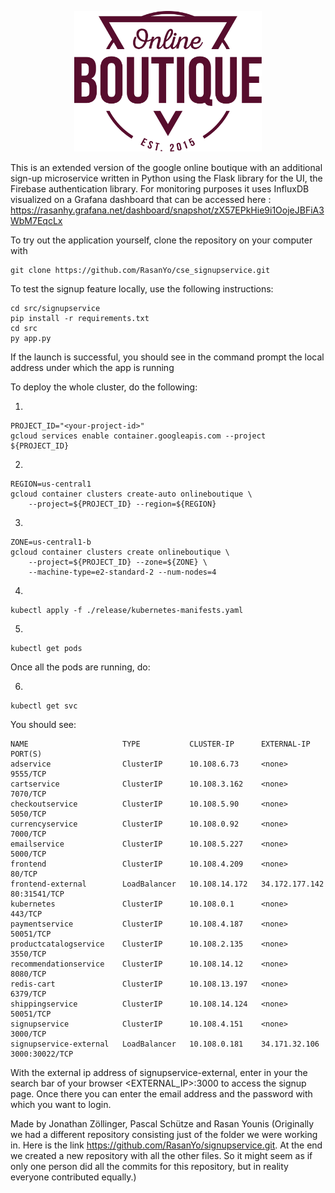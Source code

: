<p align="center">
<img src="src/frontend/static/icons/Hipster_HeroLogoMaroon.svg" width="300" alt="Online Boutique" />
</p>

This is an extended version of the google online boutique with an additional sign-up microservice written in Python using the Flask library for the UI, the Firebase authentication library.
For monitoring purposes it uses InfluxDB visualized on a Grafana dashboard that can be accessed here :
https://rasanhy.grafana.net/dashboard/snapshot/zX57EPkHie9i1OojeJBFiA3WbM7EqcLx

To try out the application yourself, clone the repository on your computer with 
```
git clone https://github.com/RasanYo/cse_signupservice.git
```

To test the signup feature locally, use the following instructions:
```
cd src/signupservice
pip install -r requirements.txt
cd src
py app.py
```
If the launch is successful, you should see in the command prompt the local address under which the app is running


To deploy the whole cluster, do the following:

1.
```
PROJECT_ID="<your-project-id>"
gcloud services enable container.googleapis.com --project ${PROJECT_ID}
```

2.
```
REGION=us-central1
gcloud container clusters create-auto onlineboutique \
    --project=${PROJECT_ID} --region=${REGION}
```

3.
```
ZONE=us-central1-b
gcloud container clusters create onlineboutique \
    --project=${PROJECT_ID} --zone=${ZONE} \
    --machine-type=e2-standard-2 --num-nodes=4
```

4.
```
kubectl apply -f ./release/kubernetes-manifests.yaml
```

5.
```
kubectl get pods
```

Once all the pods are running, do:

6.
```
kubectl get svc
```

You should see:
```
NAME                     TYPE           CLUSTER-IP      EXTERNAL-IP      PORT(S)          
adservice                ClusterIP      10.108.6.73     <none>           9555/TCP         
cartservice              ClusterIP      10.108.3.162    <none>           7070/TCP         
checkoutservice          ClusterIP      10.108.5.90     <none>           5050/TCP         
currencyservice          ClusterIP      10.108.0.92     <none>           7000/TCP         
emailservice             ClusterIP      10.108.5.227    <none>           5000/TCP         
frontend                 ClusterIP      10.108.4.209    <none>           80/TCP           
frontend-external        LoadBalancer   10.108.14.172   34.172.177.142   80:31541/TCP     
kubernetes               ClusterIP      10.108.0.1      <none>           443/TCP          
paymentservice           ClusterIP      10.108.4.187    <none>           50051/TCP        
productcatalogservice    ClusterIP      10.108.2.135    <none>           3550/TCP         
recommendationservice    ClusterIP      10.108.14.12    <none>           8080/TCP         
redis-cart               ClusterIP      10.108.13.197   <none>           6379/TCP         
shippingservice          ClusterIP      10.108.14.124   <none>           50051/TCP        
signupservice            ClusterIP      10.108.4.151    <none>           3000/TCP         
signupservice-external   LoadBalancer   10.108.0.181    34.171.32.106    3000:30022/TCP   
```

With the external ip address of signupservice-external, enter in your the search bar of your browser <EXTERNAL_IP>:3000 to access the signup page.
Once there you can enter the email address and the password with which you want to login.


Made by Jonathan Zöllinger, Pascal Schütze and Rasan Younis
(Originally we had a different repository consisting just of the folder we were working in. Here is the link https://github.com/RasanYo/signupservice.git. At the end we created a new repository with all the other files. So it might seem as if only one person did all the commits for this repository, but in reality everyone contributed equally.)

